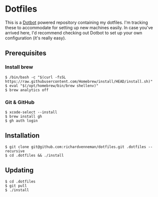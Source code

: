 # Dotfiles

This is a [Dotbot](https://github.com/anishathalye/dotbot) powered repository containing my dotfiles. I'm tracking these to accommodate for setting up new machines easily. In case you've arrived here, I'd recommend checking out Dotbot to set up your own configuration (it's really easy).

## Prerequisites

### Install brew

```
$ /bin/bash -c "$(curl -fsSL https://raw.githubusercontent.com/Homebrew/install/HEAD/install.sh)"
$ eval "$(/opt/homebrew/bin/brew shellenv)"
$ brew analytics off
```

### Git & GitHub

```
$ xcode-select --install
$ brew install gh
$ gh auth login
```

## Installation

```
$ git clone git@github.com:richardvenneman/dotfiles.git .dotfiles --recursive
$ cd .dotfiles && ./install
```

## Updating

```
$ cd .dotfiles
$ git pull
$ ./install
```
